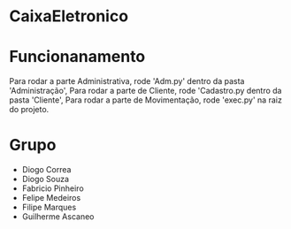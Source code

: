# CaixaEletronico

# Funcionanamento
Para rodar a parte Administrativa, rode 'Adm.py' dentro da pasta 'Administração', 
Para rodar a parte de Cliente, rode 'Cadastro.py dentro da pasta 'Cliente', 
Para rodar a parte de Movimentação, rode 'exec.py' na raiz do projeto.

# Grupo
- Diogo Correa
- Diogo Souza
- Fabricio Pinheiro
- Felipe Medeiros
- Filipe Marques
- Guilherme Ascaneo
